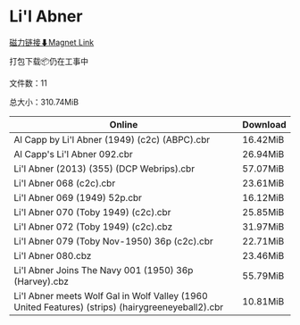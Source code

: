 # Li'l Abner

[磁力链接⬇Magnet Link](magnet:?xt=urn:btih:558d98fe6e7a4d17ef5e7d67d390be7941ca165d&dn=Li%27l%20Abner)

打包下载📦仍在工事中

文件数：11

总大小：310.74MiB

Online | Download
--- | ---
Al Capp by Li'l Abner (1949) (c2c) (ABPC).cbr | 16.42MiB
Al Capp's Li'l Abner 092.cbr | 26.94MiB
Li'l Abner (2013) (355) (DCP Webrips).cbr | 57.07MiB
Li'l Abner 068 (c2c).cbr | 23.61MiB
Li'l Abner 069 (1949) 52p.cbr | 16.12MiB
Li'l Abner 070 (Toby 1949) (c2c).cbr | 25.85MiB
Li'l Abner 072 (Toby 1949) (c2c).cbz | 31.97MiB
Li'l Abner 079 (Toby Nov-1950) 36p (c2c).cbr | 22.71MiB
Li'l Abner 080.cbz | 23.46MiB
Li'l Abner Joins The Navy 001 (1950) 36p (Harvey).cbz | 55.79MiB
Li'l Abner meets Wolf Gal in Wolf Valley (1960 United Features) (strips) (hairygreeneyeball2).cbr | 10.81MiB